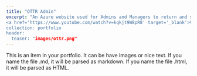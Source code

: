```yaml
---
title: "OTTR Admin"
excerpt: "An Azure website used for Admins and Managers to return and sign forms to users.  
<a href='https://www.youtube.com/watch?v=kqkjt9W8pR8' target='_blank'>Video of website</a>&nbsp;<a href='https://github.com/Iroquois-Falls/Iroquois-Falls' target='_blank'>GitHub</a><br/>
collection: portfolio
header:
  teaser: "images/ottr.png"
---
```


This is an item in your portfolio. It can be have images or nice text. If you name the file .md, it will be parsed as markdown. If you name the file .html, it will be parsed as HTML. 
